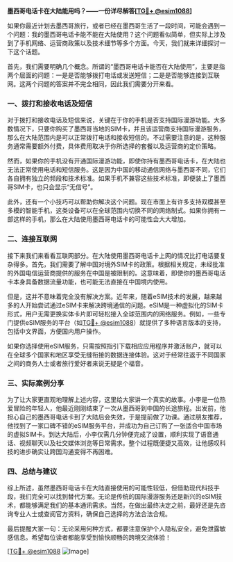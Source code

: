 **墨西哥电话卡在大陆能用吗？——一份详尽解答[[TG💪+ @esim1088](https://t.me/s/esim1088)]**

如果你最近计划去墨西哥旅行，或者已经在墨西哥生活了一段时间，可能会遇到一个问题：我的墨西哥电话卡能不能在大陆使用？这个问题看似简单，但实际上涉及到了手机网络、运营商政策以及技术细节等多个方面。今天，我们就来详细探讨一下这个话题。

首先，我们需要明确几个概念。所谓的“墨西哥电话卡能否在大陆使用”，主要是指两个层面的问题：一是是否能够拨打电话或发送短信；二是是否能够连接到互联网。这两个问题的答案并不完全相同，因此我们需要分开来看。

### **一、拨打和接收电话及短信**

对于拨打和接收电话及短信来说，关键在于你的手机是否支持国际漫游功能。大多数情况下，只要你购买了墨西哥当地的SIM卡，并且该运营商支持国际漫游服务，那么在大陆范围内是可以正常拨打电话和接收短信的。不过需要注意的是，这种服务通常需要额外付费，具体费用取决于你所选择的套餐以及运营商的定价策略。

然而，如果你的手机没有开通国际漫游功能，即使你持有墨西哥电话卡，在大陆也无法正常使用电话和短信服务。这是因为中国的移动通信网络与墨西哥不同，它们各自拥有独立的频段和技术标准。如果手机不兼容这些技术标准，即便装上了墨西哥SIM卡，也只会显示“无信号”。

此外，还有一个小技巧可以帮助你解决这个问题。现在市面上有许多支持双模甚至多模的智能手机，这类设备可以在全球范围内切换不同的网络制式。如果你拥有一部这样的手机，那么在大陆使用墨西哥电话卡的可能性会大大增加。

### **二、连接互联网**

接下来我们来看看互联网部分。在大陆使用墨西哥电话卡上网的情况比打电话要复杂得多。首先，我们需要了解中国对境外SIM卡的政策。根据相关规定，未经批准的外国电信运营商提供的服务在中国是被限制的。这意味着，即使你的墨西哥电话卡本身具备数据流量功能，也可能无法直接在中国境内使用。

但是，这并不意味着完全没有解决方案。近年来，随着eSIM技术的发展，越来越多的人开始尝试通过eSIM卡来解决跨境通信的问题。eSIM是一种虚拟化的SIM卡形式，用户无需更换实体卡片即可轻松接入全球范围内的网络服务。例如，一些专门提供eSIM服务的平台（如[TG💪+ @esim1088](https://t.me/s/esim1088)）就提供了多种语言版本的支持，包括中文界面，方便国内用户操作。

如果你选择使用eSIM服务，只需按照指引下载相应应用程序并激活账户，就可以在全球多个国家和地区享受无缝衔接的数据连接体验。这对于经常往返于不同国家之间的商务人士或者旅行爱好者来说无疑是个福音。

### **三、实际案例分享**

为了让大家更直观地理解上述内容，这里给大家讲一个真实的故事。小李是一位热爱冒险的年轻人，他最近刚刚结束了一次从墨西哥到中国的长途旅程。出发前，他担心自己的墨西哥电话卡到了大陆后会失效，于是提前做了功课。通过朋友推荐，他找到了一家口碑不错的eSIM服务平台，并成功为自己订购了一张适合中国市场的虚拟SIM卡。到达大陆后，小李仅需几分钟便完成了设置，顺利实现了语音通话、视频聊天以及社交媒体浏览等日常需求。整个过程既便捷又高效，让他感叹科技的进步确实让跨国沟通变得不再困难。

### **四、总结与建议**

综上所述，虽然墨西哥电话卡在大陆直接使用的可能性较低，但借助现代科技手段，我们完全可以找到替代方案。无论是传统的国际漫游服务还是新兴的eSIM技术，都能够满足我们的基本通讯需求。当然，在做出最终决定之前，最好还是先咨询专业人士或查阅官方资料，确保自己选择的方法合法合规。

最后提醒大家一句：无论采用何种方式，都要注意保护个人隐私安全，避免泄露敏感信息。希望每位读者都能享受到愉快顺畅的跨境交流体验！

[[TG💪+ @esim1088](https://t.me/s/esim1088) ![Image](https://i.postimg.cc/4NQfJmqS/Snipaste-2025-05-13-00-14-12.png)]